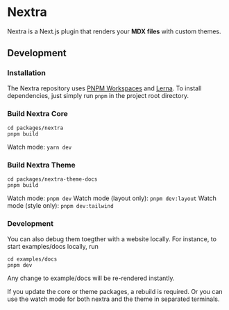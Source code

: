 # Nextra

Nextra is a Next.js plugin that renders your **MDX files** with custom themes.

## Development

### Installation

The Nextra repository uses [PNPM Workspaces](https://pnpm.io/workspaces) and [Lerna](https://github.com/lerna/lerna). To install dependencies, just simply run `pnpm` in the project root directory.

### Build Nextra Core

```
cd packages/nextra
pnpm build
```

Watch mode: `yarn dev`

### Build Nextra Theme

```
cd packages/nextra-theme-docs
pnpm build
```

Watch mode: `pnpm dev`
Watch mode (layout only): `pnpm dev:layout`
Watch mode (style only): `pnpm dev:tailwind`

### Development

You can also debug them toegther with a website locally. For instance, to start examples/docs locally, run

```
cd examples/docs
pnpm dev
```

Any change to example/docs will be re-rendered instantly.

If you update the core or theme packages, a rebuild is required. Or you can use the watch mode for both nextra and the theme in separated terminals.
